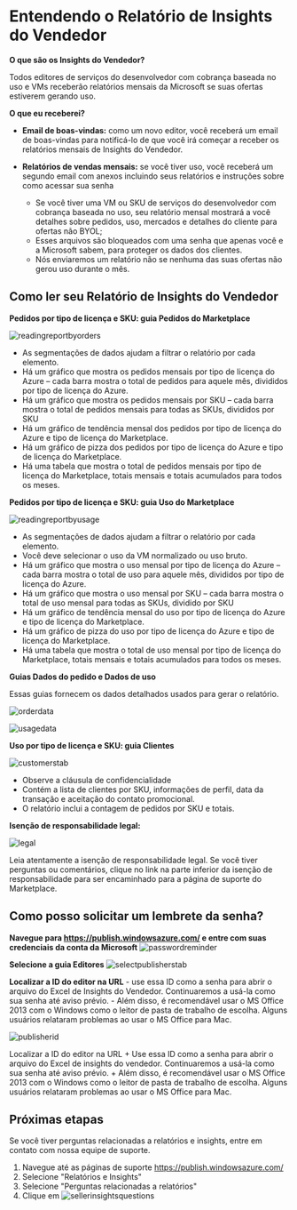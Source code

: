 <properties
   pageTitle="Entendendo os relatórios baseados em uso e Relatórios de Insights do Vendedor do Azure Marketplace | Microsoft Azure"
   description="Como um vendedor no Azure Marketplace, entender seu relatório baseado em uso, também conhecido como um Relatório de Insights do Vendedor"
   services="Azure Marketplace"
   documentationCenter="na"
   authors="v-jeana"
   manager="lakoch"
   editor=""/>

<tags
   ms.service="marketplace-publishing"
   ms.devlang="na"
   ms.topic="article"
   ms.tgt_pltfrm="na"
   ms.workload="na"
   ms.date="10/12/2015"
   ms.author="v-jeana; hascipio"/>

# Entendendo o Relatório de Insights do Vendedor

**O que são os Insights do Vendedor?**

Todos editores de serviços do desenvolvedor com cobrança baseada no uso e VMs receberão relatórios mensais da Microsoft se suas ofertas estiverem gerando uso.

**O que eu receberei?**

- **Email de boas-vindas:** como um novo editor, você receberá um email de boas-vindas para notificá-lo de que você irá começar a receber os relatórios mensais de Insights do Vendedor.

- **Relatórios de vendas mensais:** se você tiver uso, você receberá um segundo email com anexos incluindo seus relatórios e instruções sobre como acessar sua senha

    - Se você tiver uma VM ou SKU de serviços do desenvolvedor com cobrança baseada no uso, seu relatório mensal mostrará a você detalhes sobre pedidos, uso, mercados e detalhes do cliente para ofertas não BYOL;
    - Esses arquivos são bloqueados com uma senha que apenas você e a Microsoft sabem, para proteger os dados dos clientes.
    - Nós enviaremos um relatório não se nenhuma das suas ofertas não gerou uso durante o mês.

## Como ler seu Relatório de Insights do Vendedor


**Pedidos por tipo de licença e SKU: guia Pedidos do Marketplace**

![readingreportbyorders][2]

- As segmentações de dados ajudam a filtrar o relatório por cada elemento.
- Há um gráfico que mostra os pedidos mensais por tipo de licença do Azure – cada barra mostra o total de pedidos para aquele mês, divididos por tipo de licença do Azure.
- Há um gráfico que mostra os pedidos mensais por SKU – cada barra mostra o total de pedidos mensais para todas as SKUs, divididos por SKU
- Há um gráfico de tendência mensal dos pedidos por tipo de licença do Azure e tipo de licença do Marketplace.
- Há um gráfico de pizza dos pedidos por tipo de licença do Azure e tipo de licença do Marketplace.
- Há uma tabela que mostra o total de pedidos mensais por tipo de licença do Marketplace, totais mensais e totais acumulados para todos os meses.


**Pedidos por tipo de licença e SKU: guia Uso do Marketplace**

![readingreportbyusage][3]

- As segmentações de dados ajudam a filtrar o relatório por cada elemento.
- Você deve selecionar o uso da VM normalizado ou uso bruto.
- Há um gráfico que mostra o uso mensal por tipo de licença do Azure – cada barra mostra o total de uso para aquele mês, divididos por tipo de licença do Azure.
- Há um gráfico que mostra o uso mensal por SKU – cada barra mostra o total de uso mensal para todas as SKUs, dividido por SKU
- Há um gráfico de tendência mensal do uso por tipo de licença do Azure e tipo de licença do Marketplace.
- Há um gráfico de pizza do uso por tipo de licença do Azure e tipo de licença do Marketplace.
- Há uma tabela que mostra o total de uso mensal por tipo de licença do Marketplace, totais mensais e totais acumulados para todos os meses.


**Guias Dados do pedido e Dados de uso**

Essas guias fornecem os dados detalhados usados para gerar o relatório.

![orderdata][4]

![usagedata][5]



**Uso por tipo de licença e SKU: guia Clientes**

![customerstab][6]

- Observe a cláusula de confidencialidade
- Contém a lista de clientes por SKU, informações de perfil, data da transação e aceitação do contato promocional.
- O relatório inclui a contagem de pedidos por SKU e totais.


**Isenção de responsabilidade legal:**

![legal][1]

Leia atentamente a isenção de responsabilidade legal. Se você tiver perguntas ou comentários, clique no link na parte inferior da isenção de responsabilidade para ser encaminhado para a página de suporte do Marketplace.

## Como posso solicitar um lembrete da senha?

**Navegue para https://publish.windowsazure.com/ e entre com suas credenciais da conta da Microsoft** ![passwordreminder][7]

**Selecione a guia Editores** ![selectpublisherstab][8]


**Localizar a ID do editor na URL** - use essa ID como a senha para abrir o arquivo do Excel de Insights do Vendedor. Continuaremos a usá-la como sua senha até aviso prévio. - Além disso, é recomendável usar o MS Office 2013 com o Windows como o leitor de pasta de trabalho de escolha. Alguns usuários relataram problemas ao usar o MS Office para Mac.

![publisherid][9]

Localizar a ID do editor na URL + Use essa ID como a senha para abrir o arquivo do Excel de insights do vendedor. Continuaremos a usá-la como sua senha até aviso prévio. + Além disso, é recomendável usar o MS Office 2013 com o Windows como o leitor de pasta de trabalho de escolha. Alguns usuários relataram problemas ao usar o MS Office para Mac.

## Próximas etapas  
Se você tiver perguntas relacionadas a relatórios e insights, entre em contato com nossa equipe de suporte.

1. Navegue até as páginas de suporte https://publish.windowsazure.com/
2. Selecione "Relatórios e Insights"
3. Selecione "Perguntas relacionadas a relatórios"
4. Clique em ![sellerinsightsquestions][10]



[1]: ./media/marketplace-publishing-report-seller-insights/legal.png
[2]: ./media/marketplace-publishing-report-seller-insights/readingreportbyorders.png
[3]: ./media/marketplace-publishing-report-seller-insights/readingreportbyusage.png
[4]: ./media/marketplace-publishing-report-seller-insights/orderdata.png
[5]: ./media/marketplace-publishing-report-seller-insights/usagedata.png
[6]: ./media/marketplace-publishing-report-seller-insights/customerstab.png
[7]: ./media/marketplace-publishing-report-seller-insights/passwordreminder.png
[8]: ./media/marketplace-publishing-report-seller-insights/selectpublisherstab.png
[9]: ./media/marketplace-publishing-report-seller-insights/publisherid.png
[10]: ./media/marketplace-publishing-report-seller-insights/sellerinsightsquestions.png

<!---HONumber=Oct15_HO3-->
